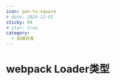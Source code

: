 ```yaml
---
icon: pen-to-square
# date: 2024-12-01
sticky: 94
# star: true
category:
  - 前端开发
---
```


<!-- more -->
# webpack Loader类型
<webpackLoader></webpackLoader>